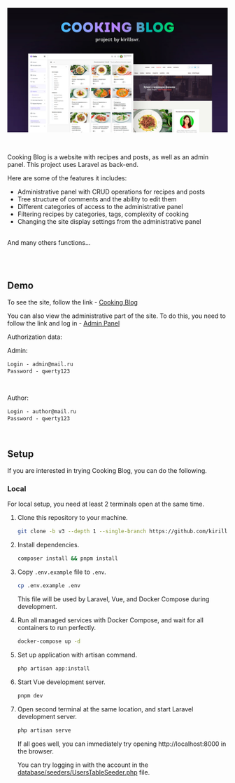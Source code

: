 ![Header](https://github.com/kirillsvr/Cooking-Blog/raw/master/public/assets/presentation/presentation.jpg)

<br>

Cooking Blog is a website with recipes and posts, as well as an admin panel. This project uses Laravel as back-end.

Here are some of the features it includes:

- Administrative panel with CRUD operations for recipes and posts
- Tree structure of comments and the ability to edit them
- Different categories of access to the administrative panel
- Filtering recipes by categories, tags, complexity of cooking
- Changing the site display settings from the administrative panel
<br>
And many others functions...

<br><br>

## Demo

To see the site, follow the link - [Cooking Blog](https://github.com/laravel/laravel)

You can also view the administrative part of the site. To do this, you need to follow the link and log in - [Admin Panel](https://github.com/laravel/laravel)

Authorization data:

Admin:

```
Login - admin@mail.ru
Password - qwerty123
```
<br>

Author:

```
Login - author@mail.ru
Password - qwerty123
```
<br>

## Setup

If you are interested in trying Cooking Blog, you can do the following.

### Local

For local setup, you need at least 2 terminals open at the same time.

1. Clone this repository to your machine.

   ```bash
   git clone -b v3 --depth 1 --single-branch https://github.com/kirillsvr/Cooking-Blog.git && cd portpoliwo
   ```

2. Install dependencies.

    ```bash
    composer install && pnpm install
    ```

3. Copy `.env.example` file to `.env`.

   ```bash
   cp .env.example .env
   ```
   This file will be used by Laravel, Vue, and Docker Compose during development.

4. Run all managed services with Docker Compose, and wait for all containers to run perfectly.

   ```bash
   docker-compose up -d
   ```

5. Set up application with artisan command.

   ```bash
   php artisan app:install
   ```

6. Start Vue development server.

   ```bash
   pnpm dev
   ```

7. Open second terminal at the same location, and start Laravel development server.

   ```bash
   php artisan serve
   ```

   If all goes well, you can immediately try opening http://localhost:8000 in the browser.

   You can try logging in with the account in the [database/seeders/UsersTableSeeder.php](database/seeders/UsersTableSeeder.php) file.
